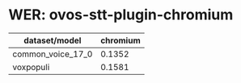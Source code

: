 
# WER: ovos-stt-plugin-chromium
|dataset/model|chromium|
|-|-|
| common_voice_17_0 | 0.1352 |
| voxpopuli | 0.1581 |